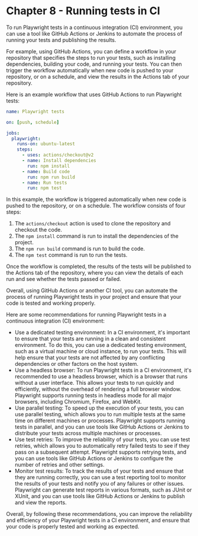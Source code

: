 # Chapter 8 - Running tests in CI

To run Playwright tests in a continuous integration (CI) environment, you can use a tool like GitHub Actions or Jenkins to automate the process of running your tests and publishing the results.

For example, using GitHub Actions, you can define a workflow in your repository that specifies the steps to run your tests, such as installing dependencies, building your code, and running your tests. You can then trigger the workflow automatically when new code is pushed to your repository, or on a schedule, and view the results in the Actions tab of your repository.

Here is an example workflow that uses GitHub Actions to run Playwright tests:

```yaml
name: Playwright tests

on: [push, schedule]

jobs:
  playwright:
    runs-on: ubuntu-latest
    steps:
      - uses: actions/checkout@v2
      - name: Install dependencies
        run: npm install
      - name: Build code
        run: npm run build
      - name: Run tests
        run: npm test
```
In this example, the workflow is triggered automatically when new code is pushed to the repository, or on a schedule. The workflow consists of four steps:

1. The `actions/checkout` action is used to clone the repository and checkout the code.
2. The `npm install` command is run to install the dependencies of the project.
3. The `npm run build` command is run to build the code.
4. The `npm test` command is run to run the tests.

Once the workflow is completed, the results of the tests will be published to the Actions tab of the repository, where you can view the details of each run and see whether the tests passed or failed.

Overall, using GitHub Actions or another CI tool, you can automate the process of running Playwright tests in your project and ensure that your code is tested and working properly.


Here are some recommendations for running Playwright tests in a continuous integration (CI) environment:

- Use a dedicated testing environment: In a CI environment, it's important to ensure that your tests are running in a clean and consistent environment. To do this, you can use a dedicated testing environment, such as a virtual machine or cloud instance, to run your tests. This will help ensure that your tests are not affected by any conflicting dependencies or other factors on the host system.
- Use a headless browser: To run Playwright tests in a CI environment, it's recommended to use a headless browser, which is a browser that runs without a user interface. This allows your tests to run quickly and efficiently, without the overhead of rendering a full browser window. Playwright supports running tests in headless mode for all major browsers, including Chromium, Firefox, and WebKit.
- Use parallel testing: To speed up the execution of your tests, you can use parallel testing, which allows you to run multiple tests at the same time on different machines or processes. Playwright supports running tests in parallel, and you can use tools like GitHub Actions or Jenkins to distribute your tests across multiple machines or processes.
- Use test retries: To improve the reliability of your tests, you can use test retries, which allows you to automatically retry failed tests to see if they pass on a subsequent attempt. Playwright supports retrying tests, and you can use tools like GitHub Actions or Jenkins to configure the number of retries and other settings.
- Monitor test results: To track the results of your tests and ensure that they are running correctly, you can use a test reporting tool to monitor the results of your tests and notify you of any failures or other issues. Playwright can generate test reports in various formats, such as JUnit or XUnit, and you can use tools like GitHub Actions or Jenkins to publish and view the reports.

Overall, by following these recommendations, you can improve the reliability and efficiency of your Playwright tests in a CI environment, and ensure that your code is properly tested and working as expected.




